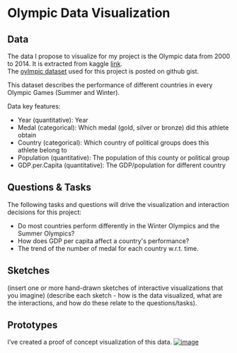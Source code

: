 # Olympic Data Visualization
## Data 
The data I propose to visualize for my project is the Olympic data from 2000 to 2014. It is extracted from kaggle [link](https://www.kaggle.com/the-guardian/olympic-games).  
The [oylmpic dataset](https://gist.github.com/RuofanChen/b8ab70bdb93f363cf55e6390ad39805b) used for this project is posted on github gist. 

This dataset describes the performance of different countries in every Olympic Games (Summer and Winter).

Data key features:
* Year (quantitative): Year
* Medal (categorical): Which medal (gold, silver or bronze) did this athlete obtain
* Country (categorical): Which country of political groups does this athlete belong to
* Population (quantitative): The population of this county or political group
* GDP.per.Capita (quantitative): The GDP/population for different country


## Questions & Tasks
The following tasks and questions will drive the visualization and interaction decisions for this project:  

* Do most countries perform differently in the Winter Olympics and the Summer Olympics?
* How does GDP per capita affect a country's performance?
* The trend of the number of medal for each country w.r.t. time.

## Sketches
(insert one or more hand-drawn sketches of interactive visualizations that you imagine) (describe each sketch - how is the data visualized, what are the interactions, and how do these relate to the questions/tasks). 



## Prototypes
I’ve created a proof of concept visualization of this data.
[![image](https://user-images.githubusercontent.com/57047582/134273629-f4adb498-2362-47d5-a815-6ff1549d15b2.png)](https://vizhub.com/RuofanChen/af53cd1647bd45ebbfd0886ad51f5e48)
